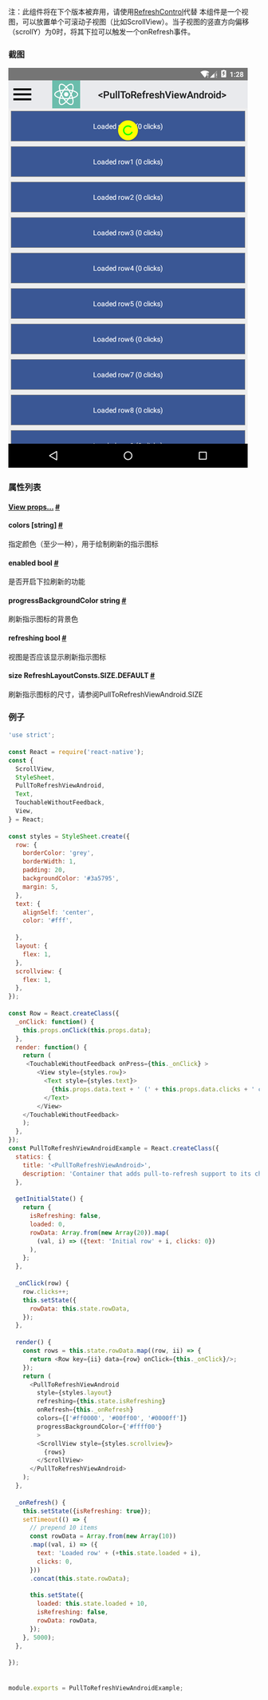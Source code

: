 注：此组件将在下个版本被弃用，请使用[RefreshControl](refreshcontrol.html)代替
本组件是一个视图，可以放置单个可滚动子视图（比如ScrollView）。当子视图的竖直方向偏移（scrollY）为0时，将其下拉可以触发一个onRefresh事件。

### 截图
![](img/components/pulltorefreshviewandroid.png)

### 属性列表

<div class="props">
    <div class="prop"><h4 class="propTitle"><a class="anchor" name="view"></a><a href="view.html#props">View
        props...</a> <a class="hash-link" href="#view">#</a></h4></div>
    <div class="prop"><h4 class="propTitle"><a class="anchor" name="colors"></a>colors <span
            class="propType">[string]</span> <a class="hash-link" href="#colors">#</a></h4>
        <div><p>指定颜色（至少一种），用于绘制刷新的指示图标</p></div>
    </div>
    <div class="prop"><h4 class="propTitle"><a class="anchor" name="enabled"></a>enabled <span
            class="propType">bool</span> <a class="hash-link" href="#enabled">#</a></h4>
        <div><p>是否开启下拉刷新的功能</p></div>
    </div>
    <div class="prop"><h4 class="propTitle"><a class="anchor" name="progressbackgroundcolor"></a>progressBackgroundColor
        <span class="propType">string</span> <a class="hash-link" href="#progressbackgroundcolor">#</a></h4>
        <div><p>刷新指示图标的背景色</p></div>
    </div>
    <div class="prop"><h4 class="propTitle"><a class="anchor" name="refreshing"></a>refreshing <span class="propType">bool</span>
        <a class="hash-link" href="#refreshing">#</a></h4>
        <div><p>视图是否应该显示刷新指示图标</p></div>
    </div>
    <div class="prop"><h4 class="propTitle"><a class="anchor" name="size"></a>size <span class="propType">RefreshLayoutConsts.SIZE.DEFAULT</span>
        <a class="hash-link" href="#size">#</a></h4>
        <div><p>刷新指示图标的尺寸，请参阅PullToRefreshViewAndroid.SIZE</p></div>
    </div>
</div>

### 例子
```javascript
'use strict';

const React = require('react-native');
const {
  ScrollView,
  StyleSheet,
  PullToRefreshViewAndroid,
  Text,
  TouchableWithoutFeedback,
  View,
} = React;

const styles = StyleSheet.create({
  row: {
    borderColor: 'grey',
    borderWidth: 1,
    padding: 20,
    backgroundColor: '#3a5795',
    margin: 5,
  },
  text: {
    alignSelf: 'center',
    color: '#fff',

  },
  layout: {
    flex: 1,
  },
  scrollview: {
    flex: 1,
  },
});

const Row = React.createClass({
  _onClick: function() {
    this.props.onClick(this.props.data);
  },
  render: function() {
    return (
     <TouchableWithoutFeedback onPress={this._onClick} >
        <View style={styles.row}>
          <Text style={styles.text}>
            {this.props.data.text + ' (' + this.props.data.clicks + ' clicks)'}
          </Text>
        </View>
    </TouchableWithoutFeedback>
    );
  },
});
const PullToRefreshViewAndroidExample = React.createClass({
  statics: {
    title: '<PullToRefreshViewAndroid>',
    description: 'Container that adds pull-to-refresh support to its child view.'
  },

  getInitialState() {
    return {
      isRefreshing: false,
      loaded: 0,
      rowData: Array.from(new Array(20)).map(
        (val, i) => ({text: 'Initial row' + i, clicks: 0})
      ),
    };
  },

  _onClick(row) {
    row.clicks++;
    this.setState({
      rowData: this.state.rowData,
    });
  },

  render() {
    const rows = this.state.rowData.map((row, ii) => {
      return <Row key={ii} data={row} onClick={this._onClick}/>;
    });
    return (
      <PullToRefreshViewAndroid
        style={styles.layout}
        refreshing={this.state.isRefreshing}
        onRefresh={this._onRefresh}
        colors={['#ff0000', '#00ff00', '#0000ff']}
        progressBackgroundColor={'#ffff00'}
        >
        <ScrollView style={styles.scrollview}>
          {rows}
        </ScrollView>
      </PullToRefreshViewAndroid>
    );
  },

  _onRefresh() {
    this.setState({isRefreshing: true});
    setTimeout(() => {
      // prepend 10 items
      const rowData = Array.from(new Array(10))
      .map((val, i) => ({
        text: 'Loaded row' + (+this.state.loaded + i),
        clicks: 0,
      }))
      .concat(this.state.rowData);

      this.setState({
        loaded: this.state.loaded + 10,
        isRefreshing: false,
        rowData: rowData,
      });
    }, 5000);
  },

});


module.exports = PullToRefreshViewAndroidExample;
```
